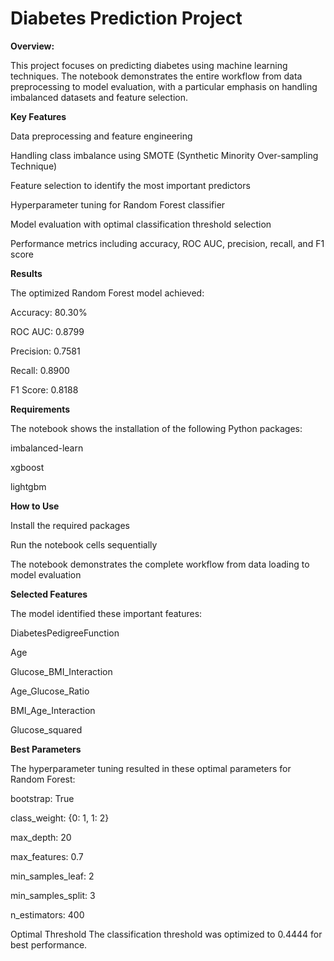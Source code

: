 # Diabetes Prediction Project

**Overview:**

This project focuses on predicting diabetes using machine learning techniques. The notebook demonstrates the entire workflow from data preprocessing to model evaluation, with a particular emphasis on handling imbalanced datasets and feature selection.

**Key Features**

Data preprocessing and feature engineering

Handling class imbalance using SMOTE (Synthetic Minority Over-sampling Technique)

Feature selection to identify the most important predictors

Hyperparameter tuning for Random Forest classifier

Model evaluation with optimal classification threshold selection

Performance metrics including accuracy, ROC AUC, precision, recall, and F1 score

**Results**

The optimized Random Forest model achieved:

Accuracy: 80.30%

ROC AUC: 0.8799

Precision: 0.7581

Recall: 0.8900

F1 Score: 0.8188

**Requirements**

The notebook shows the installation of the following Python packages:

imbalanced-learn

xgboost

lightgbm

**How to Use**

Install the required packages

Run the notebook cells sequentially

The notebook demonstrates the complete workflow from data loading to model evaluation

**Selected Features**

The model identified these important features:

DiabetesPedigreeFunction

Age

Glucose_BMI_Interaction

Age_Glucose_Ratio

BMI_Age_Interaction

Glucose_squared

**Best Parameters**

The hyperparameter tuning resulted in these optimal parameters for Random Forest:

bootstrap: True

class_weight: {0: 1, 1: 2}

max_depth: 20

max_features: 0.7

min_samples_leaf: 2

min_samples_split: 3

n_estimators: 400

Optimal Threshold
The classification threshold was optimized to 0.4444 for best performance.

